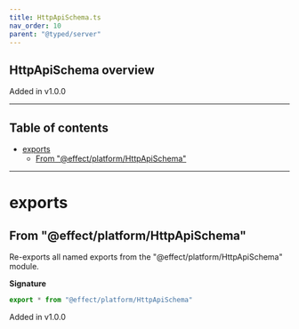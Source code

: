 ```yaml
---
title: HttpApiSchema.ts
nav_order: 10
parent: "@typed/server"
---
```


## HttpApiSchema overview

Added in v1.0.0

---

<h2 class="text-delta">Table of contents</h2>

- [exports](#exports)
  - [From "@effect/platform/HttpApiSchema"](#from-effectplatformhttpapischema)

---

# exports

## From "@effect/platform/HttpApiSchema"

Re-exports all named exports from the "@effect/platform/HttpApiSchema" module.

**Signature**

```ts
export * from "@effect/platform/HttpApiSchema"
```

Added in v1.0.0

